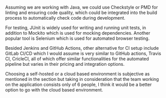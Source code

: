 Assuming we are working with Java, we could use Checkstyle or PMD for linting and ensuring code quality,
which could be integrated into the build process to automatically check code during development.

For testing, JUnit is widely used for writing and running unit tests, in addition to Mockito which is used
for mocking dependencies. Another popular tool is Selenium which is used for automated browser testing.

Besided Jenkins and GitHub Actions, other alternative for CI setup include GitLab CI/CD which I would assume
is very similar to GitHub actions, Travis CI, CricleCI, all of which offer similar functionalities for the 
automated pipeline but varies in their pricing and integration options.

Choosing a self-hosted or a cloud based environment is subjective as mentioned in the section but taking in
consideration that the team working on the application consists only of 6 people, I think it would be a better
option to go with the cloud based environment.